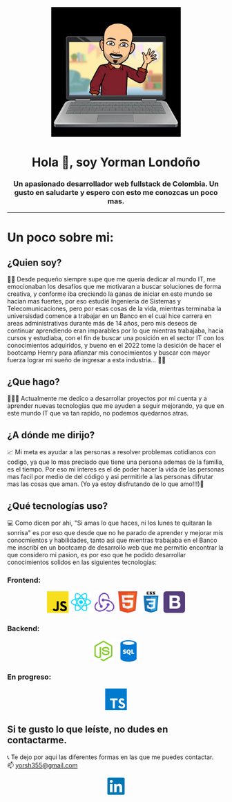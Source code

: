 <div id="header" align="center">
        <img src="./img/emoji.jpeg" alt="" width="300">
        <h1>Hola 👋, soy Yorman Londoño</h1>
        <h3>
           Un apasionado desarrollador web fullstack de Colombia. Un gusto en saludarte y espero con esto me conozcas un poco mas.
        </h3>
</div>

---

# Un poco sobre mi:

## ¿Quien soy?

🧒🏾 Desde pequeño siempre supe que me queria dedicar al mundo IT, me emocionaban los desafíos que me motivaran a buscar soluciones de forma creativa, y conforme iba creciendo la ganas de iniciar en este mundo se hacian mas fuertes, por eso estudié Ingenieria de Sistemas y Telecomunicaciones, pero por esas cosas de la vida, mientras terminaba la universisdad comence a trabajar en un Banco en el cual hice carrera en areas administrativas durante más de 14 años, pero mis deseos de continuar aprendiendo eran imparables por lo que mientras trabajaba, hacia cursos y estudiaba, con el fin de buscar una posición en el sector IT con los conocimientos adquiridos, y bueno en el 2022 tome la desición de hacer el bootcamp Hernry para afianzar mis conocimientos y buscar con mayor fuerza lograr mi sueño de ingresar a esta industria... 🙌🏾

## ¿Que hago?

🧑🏾‍💻 Actualmente me dedico a desarrollar proyectos por mi cuenta y a aprender nuevas tecnologias que me ayuden a seguir mejorando, ya que en este mundo IT que va tan rapido, no podemos quedarnos atras.

## ¿A dónde me dirijo?

📈 Mi meta es ayudar a las personas a resolver problemas cotidianos con codigo, ya que lo mas preciado que tiene una persona ademas de la familia, es el tiempo. Por eso mi interes es el de poder hacer la vida de las personas mas facil por medio de del código y asi permitirle a las personas difrutar mas las cosas que aman. (Yo ya estoy disfrutando de lo que amo!!!)💟

## ¿Qué tecnologías uso?

💻 Como dicen por ahi, "Si amas lo que haces, ni los lunes te quitaran la sonrisa" es por eso que desde que no he parado de aprender y mejorar mis conocmientos y habilidades, tanto asi que mientras trabajaba en el Banco me inscribí en un bootcamp de desarrollo web que me permitio encontrar la que considero mi pasion, es por eso que he podido desarrollar conocimientos solidos en las siguientes tecnologias:

### Frontend:

<div id="header" align="center">
    <img src="./img/brands/Backend/logo1.png" title="javascript iconos" alt="" width="50">
    <img src="./img/brands/frontend/logo1.png" title="javascript iconos" alt="" width="50">
    <img src="./img/brands/frontend/logo2.png" title="javascript iconos" alt="" width="50">
    <img src="./img/brands/frontend/logo3.png" title="javascript iconos" alt="" width="50">
    <img src="./img/brands/frontend/logo4.png" title="javascript iconos" alt="" width="50">
    <img src="./img/brands/frontend/logo5.png" title="javascript iconos" alt="" width="50">   
</div>

### Backend:

<div id="header" align="center">
    <img src="./img/brands/Backend/logo4.png" title="javascript iconos" alt="" width="50">
    <img src="https://ih1.redbubble.net/image.438908244.6144/st,small,507x507-pad,600x600,f8f8f8.u2.jpg" title="javascript iconos" alt="" width="50">
    <img src="./img/brands/Backend/logo6.png" title="javascript iconos" alt="" width="50">
</div>

### En progreso:

<div id="header" align="center">
    <img src="./img/brands/Backend/logotype.png" title="javascript iconos" alt="" width="50"> 
</div>

## Si te gusto lo que leíste, no dudes en contactarme.

📞 Te dejo por aqui las diferentes formas en las que me puedes contactar.<br>
📫 yorsh355@gmail.com

 <div id="header" align="center">
        <a href="https://www.linkedin.com/in/yorman-alberto-londo%C3%B1o-trujillo-684104224/"><img src="./img/brands/contact/linkedin-original.256x256.png" alt="" width="40"></a>
       
</div>
